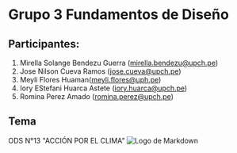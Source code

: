 # Grupo 3 Fundamentos de Diseño
## Participantes:
1. Mirella Solange Bendezu Guerra (mirella.bendezu@upch.pe)
2. Jose Nilson Cueva Ramos (jose.cueva@upch.pe)
3. Meyli Flores Huaman(meyli.flores@uph.pe)
4. Iory EStefani Huarca Astete (iory.huarca@upch.pe)
5. Romina Perez Amado (romina.perez@upch.pe)
## Tema
ODS N°13 "ACCIÓN POR EL CLIMA"
![Logo de Markdown](https://ods.frlp.utn.edu.ar/images/ods/ods13.jpg)

